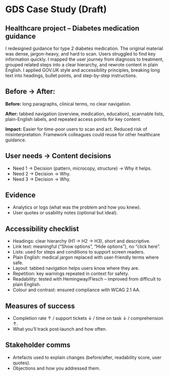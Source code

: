 # GDS Case Study (Draft)

## Healthcare project – Diabetes medication guidance
I redesigned guidance for type 2 diabetes medication. The original material was dense, jargon-heavy, and hard to scan. Users struggled to find key information quickly.
I mapped the user journey from diagnosis to treatment, grouped related steps into a clear hierarchy, and rewrote content in plain English. I applied GOV.UK style and accessibility principles, breaking long text into headings, bullet points, and step-by-step instructions.

## Before → After:
**Before:** long paragraphs, clinical terms, no clear navigation.

**After:**  tabbed navigation (overview, medication, education), scannable lists, plain-English labels, and repeated access points for key content.

**Impact:**
Easier for time-poor users to scan and act.
Reduced risk of misinterpretation.
Framework colleagues could reuse for other healthcare guidance.

## User needs → Content decisions
- Need 1 → Decision (pattern, microcopy, structure) → Why it helps.
- Need 2 → Decision → Why.
- Need 3 → Decision → Why.

## Evidence
- Analytics or logs (what was the problem and how you knew).
- User quotes or usability notes (optional but ideal).

## Accessibility checklist
- Headings: clear hierarchy (H1 → H2 → H3), short and descriptive.
- Link text: meaningful (“Show options”, “Hide options”), no “click here”.
- Lists: used for steps and conditions to support screen readers.
- Plain English: medical jargon replaced with user-friendly terms where safe.
- Layout: tabbed navigation helps users know where they are.
- Repetition: key warnings repeated in context for safety.
- Readability: tested with Hemingway/Flesch – improved from difficult to plain English.
- Colour and contrast: ensured compliance with WCAG 2.1 AA.

## Measures of success
- Completion rate ↑ / support tickets ↓ / time on task ↓ / comprehension ↑.
- What you’ll track post‑launch and how often.

## Stakeholder comms
- Artefacts used to explain changes (before/after, readability score, user quotes).
- Objections and how you addressed them.

